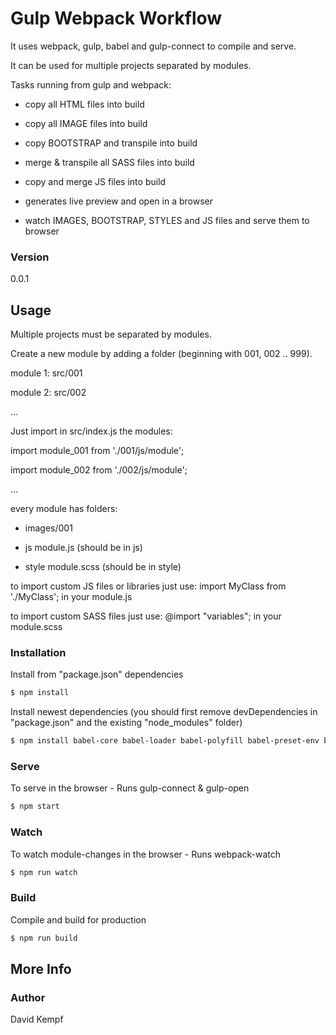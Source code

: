 # Gulp Webpack Workflow

It uses webpack, gulp, babel and gulp-connect to compile and serve.

It can be used for multiple projects separated by modules.

Tasks running from gulp and webpack:

- copy all HTML files into build

- copy all IMAGE files into build

- copy BOOTSTRAP and transpile into build

- merge & transpile all SASS files into build

- copy and merge JS files into build

- generates live preview and open in a browser

- watch IMAGES, BOOTSTRAP, STYLES and JS files and serve them to browser


### Version
0.0.1

## Usage

Multiple projects must be separated by modules.

Create a new module by adding a folder (beginning with 001, 002 .. 999).

module 1: src/001

module 2: src/002

...

Just import in src/index.js the modules:

import module_001 from './001/js/module';

import module_002 from './002/js/module';

...

every module has folders:

- images/001

- js
	module.js (should be in js)
	
- style
	module.scss (should be in style)

to import custom JS files or libraries just use: import MyClass from './MyClass'; in your module.js

to import custom SASS files just use: @import "variables"; in your module.scss

### Installation

Install from "package.json" dependencies

```sh
$ npm install
```

Install newest dependencies
(you should first remove devDependencies in "package.json" and the existing "node_modules" folder)

```sh
$ npm install babel-core babel-loader babel-polyfill babel-preset-env babel-preset-stage-0 webpack webpack-dev-server webpack-cli jquery node-sass gulp gulp-cli gulp-util gulp-sass gulp-concat gulp-connect gulp-open bootstrap font-awesome popper.js gulp-postcss postcss-flexbugs-fixes autoprefixer del open --save-dev
```

### Serve
To serve in the browser - Runs gulp-connect & gulp-open

```sh
$ npm start
```

### Watch
To watch module-changes in the browser - Runs webpack-watch

```sh
$ npm run watch
```

### Build
Compile and build for production

```sh
$ npm run build
```

## More Info

### Author

David Kempf